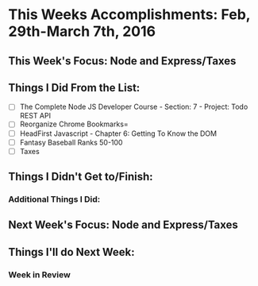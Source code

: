 # This Weeks Accomplishments: Feb, 29th-March 7th, 2016

## This Week's Focus: Node and Express/Taxes

## Things I Did From the List:

- [ ] The Complete Node JS Developer Course - Section: 7 - Project: Todo REST API
- [ ] Reorganize Chrome Bookmarks=
- [ ] HeadFirst Javascript - Chapter 6: Getting To Know the DOM
- [ ] Fantasy Baseball Ranks 50-100
- [ ] Taxes

## Things I Didn't Get to/Finish:

### Additional Things I Did:

## Next Week's Focus: Node and Express/Taxes

## Things I'll do Next Week:

### Week in Review


